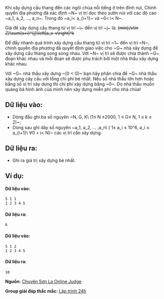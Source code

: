 Khi xây dựng cầu thang đến các ngôi chùa nổi tiếng ở trên đỉnh núi, Chính quyền địa phương đã xác định ~N~ vị trí dọc theo sườn núi với các độ cao  ~a_1, a_2, …, a_n~. Trong đó ~a_i< a_{i+1}~ và ~0< i< N~.

Giá để xây dựng cầu thang từ vị trí ~i~ đến vị trí ~j~ là:
~~{min}_{v\in Z}\sum_{s=i}^{j}\left|a_s-v\right|^k~~

Để đẩy nhanh quá trình xây dựng cầu thang từ vị trí ~1~ đến vị trí ~N~, chính quyền địa phương đã quyết định giao việc cho ~G~ nhà xây dựng để xây dựng cầu thang song song nhau. Với ~N~ vị trí  sẽ được chia thành ~G~ đoạn khác nhau và mỗi đoạn sẽ được phụ trách bởi một nhà thầu xây dựng khác nhau.

Với ~G~ nhà thầu xây dựng ~(0 < G)~ bạn hãy phân chia để ~G~ nhà thầu xây dựng cây cầu với tổng chi phí bé nhất. Nếu số nhà thầu lớn hơn hoặc bằng số vị trí xây dựng thì chi phí xây dựng bằng ~0~. Do nhà thầu muốn quảng bá hình ảnh của mình nên xây dựng miễn phí cho nhà chùa!

## Dữ liệu vào:
- Dòng đầu ghi ba số nguyên ~N, G, K\ (1≤ N ≤2000, 1 ≤  G≤ N, 1 ≤ k ≤ 2)~;
- Dòng sau ghi dãy số nguyên ~a_1, a_2, … ,a_n\ ( 1≤ a_i ≤ 10^6, a_i ≤ a_{i+1}\ ∀0  < i< N)~ các vị trí cần xây dựng.

## Dữ liệu ra:
- Ghi ra giá trị xây dựng bé nhất.

## Ví dụ:
#### Dữ liệu vào:
```
5 1 1
1 2 3 4 5
```

#### Dữ liệu ra:
```
6
```

#### Dữ liệu vào:
```
5 1 2
1 2 3 4 5
```

#### Dữ liệu ra:
```
10
```
**Nguồn:** [Chuyên Sơn La Online Judge](http://csloj.ddns.net/)

**Group giải đáp thắc mắc:** [Lập trình 24h](https://www.facebook.com/groups/1386904321519984)
